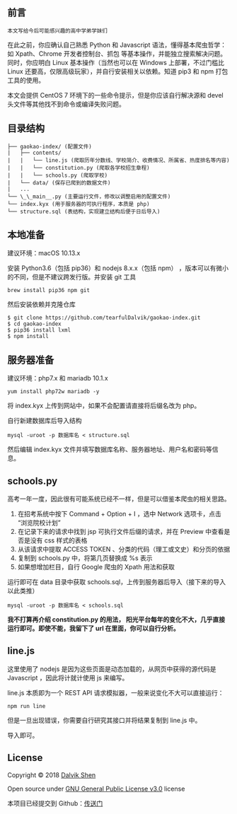 ## 前言

`本文写给今后可能感兴趣的高中学弟学妹们`

在此之前，你应确认自己熟悉 Python 和 Javascript 语法，懂得基本爬虫哲学：如 Xpath、Chrome 开发者控制台、抓包 等基本操作，并能独立搜索解决问题。
同时，你应明白 Linux 基本操作（当然也可以在 Windows 上部署，不过门槛比 Linux 还要高，仅限高级玩家），并自行安装相关以依赖。知道 pip3 和 npm 打包工具的使用。

本文会提供 CentOS 7 环境下的一些命令提示，但是你应该自行解决源和 devel 头文件等其他找不到命令或编译失败问题。

## 目录结构

```
├── gaokao-index/ (配置文件)
|   ├── contents/
|   |   └── line.js (爬取历年分数线、学校简介、收费情况、所属省、热度排名等内容)
|   |   └── constitution.py (爬取各学校招生章程)
|   |   └── schools.py (爬取学校)
|   └── data/ (保存已爬到的数据文件)
|   ...
└── \_\_main__.py (主要运行文件，修改以调整启用的配置文件)
└── index.kyx (用于服务器的可执行程序，本质是 php)
└── structure.sql (表结构，实现建立结构后便于日后导入)
```

## 本地准备

建议环境：macOS 10.13.x

安装 Python3.6（包括 pip36）和 nodejs 8.x.x（包括 npm） ，版本可以有微小的不同，但是不建议跨发行版。并安装 git 工具

```brew install pip36 npm git```

然后安装依赖并克隆仓库

```shell
$ git clone https://github.com/tearfulDalvik/gaokao-index.git
$ cd gaokao-index
$ pip36 install lxml
$ npm install
```

## 服务器准备

建议环境：php7.x 和 mariadb 10.1.x

```yum install php72w mariadb -y```

将 index.kyx 上传到网站中，如果不会配置请直接将后缀名改为 php。

自行新建数据库后导入结构

```mysql -uroot -p 数据库名 < structure.sql```

然后编辑 index.kyx 文件并填写数据库名称、服务器地址、用户名和密码等信息。

## schools.py

高考一年一度，因此很有可能系统已经不一样，但是可以借鉴本爬虫的相关思路。

1. 在招考系统中按下 Command + Option + I ，选中 Network 选项卡，点击 “浏览院校计划”
2. 在记录下来的请求中找到 jsp 可执行文件后缀的请求，并在 Preview 中查看是否是没有 css 样式的表格
3. 从该请求中提取 ACCESS TOKEN 、分类的代码（理工或文史）和分页的依据
4. 复制到 schools.py 中，将第几页替换成 %s 表示
5. 如果想增加栏目，自行 Google 爬虫的 Xpath 用法和获取

运行即可在 data 目录中获取 schools.sql，上传到服务器后导入（接下来的导入以此类推）

```mysql -uroot -p 数据库名 < schools.sql```

**我不打算再介绍 constitution.py 的用法， 阳光平台每年的变化不大，几乎直接运行即可。即使不能，我留下了 url 在里面，你可以自行分析。**



## line.js

这里使用了 nodejs 是因为这些页面是动态加载的，从网页中获得的源代码是 Javascript ，因此将计就计使用 js 来编写。

line.js 本质即为一个 REST API 请求模拟器，一般来说变化不大可以直接运行：

```npm run line```

但是一旦出现错误，你需要自行研究其接口并将结果复制到 line.js 中。

导入即可。

## License

Copyright © 2018 [Dalvik Shen](https://ifengge.cn/) 

Open source under [GNU General Public License v3.0](http://www.gnu.org/licenses/gpl-3.0.html) license

本项目已经提交到 Github：[传送门](https://github.com/tearfulDalvik/gaokao-index/) 